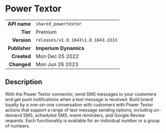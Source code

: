 # Power Textor
| | |
|-:|-|
|**API name**|`shared_powertextor`|
|**Tier**|Premium|
|**Version**|`releases/v1.0.1643\1.0.1643.3333`|
|**Publisher**|**Imperium Dynamics**|
|**Created**|Mon Dec 05 2022|
|**Changed**|Mon Jun 26 2023|

## Description
With the Power Textor connector, send SMS messages to your customers and get push notifications when a text message is received. Build brand loyalty by a one-on-one conversation with customers with Power Textor actions that support a range of text message sending options; including on-demand SMS, scheduled SMS, event reminders, and Google Review requests. Each functionality is available for an individual number or a group of numbers.

